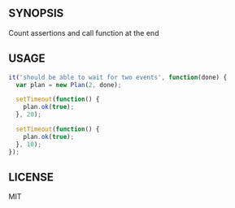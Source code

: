 ## SYNOPSIS
Count assertions and call function at the end

## USAGE

```js
it('should be able to wait for two events', function(done) {
  var plan = new Plan(2, done);

  setTimeout(function() {
    plan.ok(true);
  }, 20);

  setTimeout(function() {
    plan.ok(true);
  }, 10);
});
```

## LICENSE

MIT
